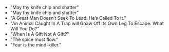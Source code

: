 * "May thy knife chip and shatter" 
* "May thy knife chip and shatter"
* "A Great Man Doesn’t Seek To Lead. He’s Called To It."
* "An Animal Caught In A Trap will Gnaw Off Its Own Leg To Escape. What Will You Do?"
* "When Is A Gift Not A Gift?"
* "The spice must flow."
* "Fear is the mind-killer."
